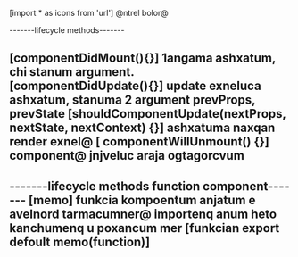 [import * as icons from 'url'] @ntrel bolor@

-------lifecycle methods-------

[componentDidMount(){}] 1angama ashxatum, chi stanum argument.\
[componentDidUpdate(){}] update exneluca ashxatum, stanuma 2 argument prevProps, prevState
[shouldComponentUpdate(nextProps, nextState, nextContext) {}] ashxatuma naxqan render exnel@
[ componentWillUnmount() {}] component@ jnjveluc araja ogtagorcvum
-------

-------lifecycle methods function component-------
[memo] funkcia kompoentum anjatum e avelnord tarmacumner@ importenq anum heto kanchumenq u poxancum mer [funkcian export defoult memo(function)]
-------